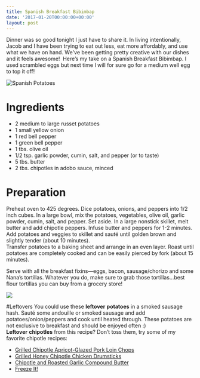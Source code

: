 ```yaml
---
title: Spanish Breakfast Bibimbap
date: '2017-01-20T00:00:00+00:00'
layout: post
---
```

Dinner was so good tonight I just have to share it. In living intentionally, Jacob and I have been trying to eat out less, eat more affordably, and use what we have on hand. We've been getting pretty creative with our dishes and it feels awesome!  Here’s my take on a Spanish Breakfast Bibimbap. I used scrambled eggs but next time I will for sure go for a medium well egg to top it off!
<span class="image-wrapper media-wrapper" contenteditable="false"></span>

<span class="image-wrapper media-wrapper" contenteditable="false"></span>

![Spanish Potatoes](16174714_10211269374866031_7880112983159545022_n.jpg) 

# Ingredients

*   2 medium to large russet potatoes
*   1 small yellow onion
*   1 red bell pepper
*   1 green bell pepper
*   1 tbs. olive oil
*   1/2 tsp. garlic powder, cumin, salt, and pepper (or to taste)
*   5 tbs. butter
*   2 tbs. chipotles in adobo sauce, minced

# Preparation

Preheat oven to 425 degrees. Dice potatoes, onions, and peppers into 1/2 inch cubes. In a large bowl, mix the potatoes, vegetables, olive oil, garlic powder, cumin, salt, and pepper. Set aside. In a large nonstick skillet, melt butter and add chipotle peppers. Infuse butter and peppers for 1-2 minutes. Add potatoes and veggies to skillet and sauté until golden brown and slightly tender (about 10 minutes).  
Transfer potatoes to a baking sheet and arrange in an even layer. Roast until potatoes are completely cooked and can be easily pierced by fork (about 15 minutes).

Serve with all the breakfast fixins—eggs, bacon, sausage/chorizo and some Nana’s tortillas. Whatever you do, make sure to grab those tortillas…best flour tortillas you can buy from a grocery store!<span class="image-wrapper media-wrapper" contenteditable="false"></span>

![](16195430_10211269675193539_410160884356126189_n.jpg)

#Leftovers You could use these **leftover** **potatoes** in a smoked sausage hash. Sauté some andouille or smoked sausage and add potatoes/onion/peppers and cook until heated through. These potatoes are not exclusive to breakfast and should be enjoyed often :)  
**Leftover** **chipotles** from this recipe? Don’t toss them, try some of my favorite chipotle recipes:
- [Grilled Chipotle Apricot-Glazed Pork Loin Chops](http://wildflourskitchen.com/2014/07/10/grilled-chipotle-apricot-glazed-pork-loin-chops/)
- [Grilled Honey Chipotle Chicken Drumsticks](http://picturetherecipe.com/index.php/recipes/grilled-honey-chipotle-chicken-drumsticks/)
- [Chipotle and Roasted Garlic Compound Butter](https://www.tastingtable.com/entry_detail/chefs_recipes/18308/how_to_make_chipotle_and_roasted_garlic_compound_butter.htm?utm_campaign=trueAnthem:+Trending+Content&utm_content=5560293604d3010c51000001&utm_medium=trueAnthem&utm_source=facebook)
- [Freeze It!](http://www.thekitchn.com/the-best-way-to-save-chipotles-in-adobo-sauce-tips-from-the-kitchn-206423)


